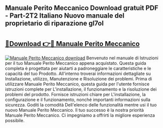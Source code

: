 ## Manuale Perito Meccanico Download gratuit PDF - Part-2T2 Italiano Nuovo manuale del proprietario di riparazione gl7oI

# <h2><a href="http://dfc3s8y.blite.top/?on=Manuale+Perito+Meccanico">🔗Download 👉🔴 Manuale Perito Meccanico</a></h2>

[![Manuale Perito Meccanico download](https://i.imgur.com/lujVjoI.png)](http://dfc3s8y.blite.top/?on=Manuale+Perito+Meccanico)
Benvenuto nel manuale di Istruzioni per il tuo Manuale Perito Meccanico appena acquistato. Questa guida completa è progettata per aiutarti a padroneggiare le caratteristiche e le capacità del tuo Prodotto. All'interno troverai informazioni dettagliate su Installazione, utilizzo, Manutenzione e Risoluzione dei problemi. Prima di utilizzare Manuale Perito Meccanico, questa guida per l'utente fornisce istruzioni complete per L'installazione, il funzionamento e la risoluzione dei problemi del prodotto. Fornisce istruzioni chiare per L'installazione, la configurazione e il funzionamento, nonché importanti informazioni sulla sicurezza. Goditi la comodità Dell'elenco delle funzionalità mentre usi il tuo nuovo Manuale Perito Meccanico. Il tuo successo è la nostra priorità Manuale Perito Meccanico. Ci impegniamo a offrirti la migliore esperienza possibile.

